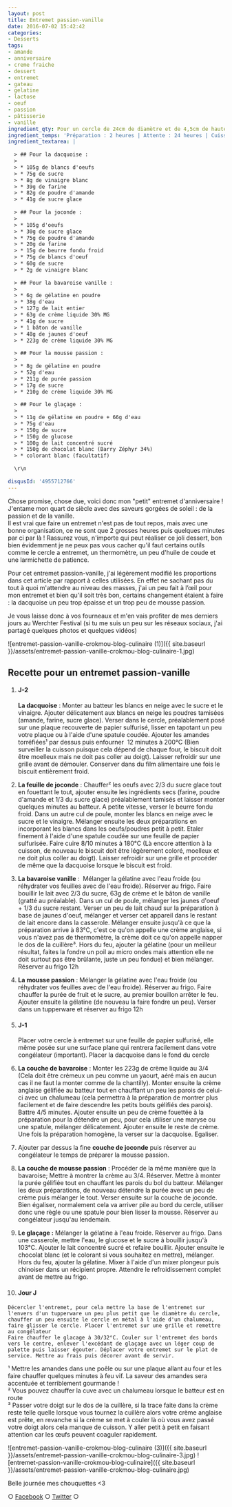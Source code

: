 ```yaml
---
layout: post
title: Entremet passion-vanille
date: 2016-07-02 15:42:42
categories: 
- Desserts
tags: 
- amande
- anniversaire
- creme fraiche
- dessert
- entremet
- gateau
- gelatine
- lactose
- oeuf
- passion
- pâtisserie
- vanille
ingredient_qty: Pour un cercle de 24cm de diamètre et de 4,5cm de hauteur
ingredient_temps: 'Préparation : 2 heures | Attente : 24 heures | Cuisson :40 minutes'
ingredient_textarea: |
  
  > ## Pour la dacquoise :
  > 
  > * 105g de blancs d'oeufs
  > * 75g de sucre
  > * 8g de vinaigre blanc
  > * 39g de farine
  > * 82g de poudre d'amande
  > * 41g de sucre glace
  
  > ## Pour la joconde :
  > 
  > * 105g d'oeufs
  > * 30g de sucre glace
  > * 75g de poudre d'amande
  > * 20g de farine
  > * 15g de beurre fondu froid
  > * 75g de blancs d'oeuf
  > * 60g de sucre
  > * 2g de vinaigre blanc
  
  > ## Pour la bavaroise vanille :
  > 
  > * 6g de gélatine en poudre
  > * 38g d'eau
  > * 127g de lait entier
  > * 63g de crème liquide 30% MG
  > * 41g de sucre
  > * 1 bâton de vanille
  > * 48g de jaunes d'oeuf
  > * 223g de crème liquide 30% MG
  
  > ## Pour la mousse passion :
  > 
  > * 8g de gélatine en poudre
  > * 52g d'eau
  > * 211g de purée passion
  > * 17g de sucre
  > * 210g de crème liquide 30% MG
  
  > ## Pour le glaçage :
  > 
  > * 11g de gélatine en poudre + 66g d'eau
  > * 75g d'eau
  > * 150g de sucre
  > * 150g de glucose
  > * 100g de lait concentré sucré
  > * 150g de chocolat blanc (Barry Zéphyr 34%)
  > * colorant blanc (facultatif)
  
  \r\n 
   
disqusId: '4955712766'
---
```


Chose promise, chose due, voici donc mon "petit" entremet d'anniversaire ! J'entame mon quart de siècle avec des saveurs gorgées de soleil : de la passion et de la vanille.  
Il est vrai que faire un entremet n'est pas de tout repos, mais avec une bonne organisation, ce ne sont que 2 grosses heures puis quelques minutes par ci par là ! Rassurez vous, n'importe qui peut réaliser ce joli dessert, bon bien évidemment je ne peux pas vous cacher qu'il faut certains outils comme le cercle a entremet, un thermomètre, un peu d'huile de coude et une larmichette de patience.

Pour cet entremet passion-vanille, j'ai légèrement modifié les proportions dans cet article par rapport à celles utilisées. En effet ne sachant pas du tout à quoi m'attendre au niveau des masses, j'ai un peu fait à l’œil pour mon entremet et bien qu'il soit très bon, certains changement étaient à faire : la dacquoise un peu trop épaisse et un trop peu de mousse passion.

Je vous laisse donc à vos fourneaux et m'en vais profiter de mes derniers jours au Werchter Festival (si tu me suis un peu sur les réseaux sociaux, j'ai partagé quelques photos et quelques vidéos)

![entremet-passion-vanille-crokmou-blog-culinaire (1)]({{ site.baseurl }}/assets/entremet-passion-vanille-crokmou-blog-culinaire-1.jpg)

## **Recette pour un entremet passion-vanille**

1.  #### J-2

    **La dacquoise** : Monter au batteur les blancs en neige avec le sucre et le vinaigre. Ajouter délicatement aux blancs en neige les poudres tamisées (amande, farine, sucre glace). Verser dans le cercle, préalablement posé sur une plaque recouverte de papier sulfurisé, lisser en tapotant un peu votre plaque ou à l'aide d'une spatule coudée. Ajouter les amandes torréfiées¹ par dessus puis enfourner  12 minutes à 200°C (Bien surveiller la cuisson puisque cela dépend de chaque four, le biscuit doit être moelleux mais ne doit pas coller au doigt). Laisser refroidir sur une grille avant de démouler. Conserver dans du film alimentaire une fois le biscuit entièrement froid.

2.  **La feuille de joconde** : Chauffer² les oeufs avec 2/3 du sucre glace tout en fouettant le tout, ajouter ensuite les ingrédients secs (farine, poudre d'amande et 1/3 du sucre glace) préalablement tamisés et laisser monter quelques minutes au batteur. A petite vitesse, verser le beurre fondu froid. Dans un autre cul de poule, monter les blancs en neige avec le sucre et le vinaigre. Mélanger ensuite les deux préparations en incorporant les blancs dans les oeufs/poudres petit à petit. Etaler finement à l'aide d'une spatule coudée sur une feuille de papier sulfurisée. Faire cuire 8/10 minutes à 180°C (Là encore attention à la cuisson, de nouveau le biscuit doit être légèrement coloré, moelleux et ne doit plus coller au doigt). Laisser refroidir sur une grille et procéder de même que la dacquoise lorsque le biscuit est froid.
3.  **La bavaroise vanille** :  Mélanger la gélatine avec l'eau froide (ou réhydrater vos feuilles avec de l'eau froide). Réserver au frigo. Faire bouillir le lait avec 2/3 du sucre, 63g de crème et le bâton de vanille (gratté au préalable). Dans un cul de poule, mélanger les jaunes d'oeuf + 1/3 du sucre restant. Verser un peu de lait chaud sur la préparation à base de jaunes d'oeuf, mélanger et verser cet appareil dans le restant de lait encore dans la casserole. Mélanger ensuite jusqu'à ce que la préparation arrive à 83°C, c'est ce qu'on appelle une crème anglaise, si vous n'avez pas de thermomètre, la crème doit ce qu'on appelle napper le dos de la cuillère³. Hors du feu, ajouter la gélatine (pour un meilleur résultat, faites la fondre un poil au micro ondes mais attention elle ne doit surtout pas être brûlante, juste un peu fondue) et bien mélanger. Réserver au frigo 12h
4.  **La mousse passion** : Mélanger la gélatine avec l'eau froide (ou réhydrater vos feuilles avec de l'eau froide). Réserver au frigo. Faire chauffer la purée de fruit et le sucre, au premier bouillon arrêter le feu. Ajouter ensuite la gélatine (de nouveau la faire fondre un peu). Verser dans un tupperware et réserver au frigo 12h
5.  #### J-1

    Placer votre cercle à entremet sur une feuille de papier sulfurisé, elle même posée sur une surface plane qui rentrera facilement dans votre congélateur (important). Placer la dacquoise dans le fond du cercle

6.  **La couche de bavaroise** : Monter les 223g de crème liquide au 3/4 (Cela doit être crémeux un peu comme un yaourt, aéré mais en aucun cas il ne faut la monter comme de la chantilly). Monter ensuite la crème anglaise gélifiée au batteur tout en chauffant un peu les parois de celui-ci avec un chalumeau (cela permettra à la préparation de montrer plus facilement et de faire descendre les petits bouts gélifiés des parois). Battre 4/5 minutes. Ajouter ensuite un peu de crème fouettée à la préparation pour la détendre un peu, pour cela utiliser une maryse ou une spatule, mélanger délicatement. Ajouter ensuite le reste de crème. Une fois la préparation homogène, la verser sur la dacquoise. Egaliser.
7.  Ajouter par dessus la fine **couche de joconde** puis réserver au congélateur le temps de préparer la mousse passion.
8.  **La couche de mousse passion** : Procéder de la même manière que la bavaroise; Mettre à montrer la crème au 3/4\. Réserver. Mettre à monter la purée gélifiée tout en chauffant les parois du bol du batteur. Mélanger les deux préparations, de nouveau détendre la purée avec un peu de crème puis mélanger le tout. Verser ensuite sur la couche de joconde. Bien égaliser, normalement cela va arriver pile au bord du cercle, utiliser donc une règle ou une spatule pour bien lisser la mousse. Réserver au congélateur jusqu'au lendemain.
9.  **Le glaçage :** Mélanger la gélatine à l'eau froide. Réserver au frigo. Dans une casserole, mettre l'eau, le glucose et le sucre à bouillir jusqu'à 103°C. Ajouter le lait concentré sucré et refaire bouillir. Ajouter ensuite le chocolat blanc (et le colorant si vous souhaitez en mettre), mélanger. Hors du feu, ajouter la gélatine. Mixer à l'aide d'un mixer plongeur puis chinoiser dans un récipient propre. Attendre le refroidissement complet avant de mettre au frigo.
10.  #### Jour J

    Décercler l'entremet, pour cela mettre la base de l'entremet sur l'envers d'un tupperware un peu plus petit que le diamètre du cercle, chauffer un peu ensuite le cercle en métal à l'aide d'un chalumeau, faire glisser le cercle. Placer l'entremet sur une grille et remettre au congélateur  
    Faire chauffer le glacage à 30/32°C. Couler sur l'entremet des bords vers le centre, enlever l'excédant de glaçage avec un léger coup de palette puis laisser égouter. Déplacer votre entremet sur le plat de service. Mettre au frais puis décorer avant de servir.

¹ Mettre les amandes dans une poêle ou sur une plaque allant au four et les faire chauffer quelques minutes à feu vif. La saveur des amandes sera accentuée et terriblement gourmande !  
² Vous pouvez chauffer la cuve avec un chalumeau lorsque le batteur est en route  
³ Passer votre doigt sur le dos de la cuillère, si la trace faite dans la crème reste telle quelle lorsque vous tournez la cuillère alors votre crème anglaise est prête, en revanche si la crème se met à couler là où vous avez passé votre doigt alors cela manque de cuisson. Y aller petit à petit en faisant attention car les œufs peuvent coaguler rapidement.

![entremet-passion-vanille-crokmou-blog-culinaire (3)]({{ site.baseurl }}/assets/entremet-passion-vanille-crokmou-blog-culinaire-3.jpg) ![entremet-passion-vanille-crokmou-blog-culinaire]({{ site.baseurl }}/assets/entremet-passion-vanille-crokmou-blog-culinaire.jpg)

Belle journée mes chouquettes <3

○ [Facebook](https://www.facebook.com/crokmou.blog) ○ [Twitter](https://twitter.com/Crokmou) ○